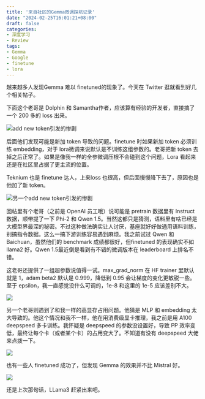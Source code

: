 ```yaml
---
title: '来自社区的Gemma微调踩坑记录'
date: "2024-02-25T16:01:21+08:00"
draft: false
categories:
- 深度学习
- Review
tags:
- Gemma
- Google
- finetune
- lora
---
```


越来越多人发现Gemma 难以 finetuned的现象了。今天在 Twitter 逛就看到好几个相关帖子。

下面这个老哥是 Dolphin 和 Samantha作者，应该算有经验的开发者，直接搞了一个 200 多的 loss 出来。

![add new token引发的惨剧](/assets/gemma/21.webp "add new token引发的惨剧")

后面他们发现可能是新加 token 导致的问题。finetune 时如果新加 token 必须训练 embedding，对于 lora微调来说默认是不训练这组参数的。老哥把新 token 去掉之后正常了。如果是像我一样的全参微调压根不会碰到这个问题，Lora 看起来还是在社区里占据了更主流的位置。

Teknium 也是 finetune 达人，上来loss 也很高，但后面慢慢降下去了，原因也是他加了新 token。

![另一个add new token引发的惨剧](/assets/gemma/22.webp "另一个add new token引发的惨剧")

回帖里有个老哥（之前是 OpenAI 员工哦）说可能是 pretrain 数据里有 Instruct 数据，顺带提了一下 Phi-2 和 Qwen 1.5。当然这都只是猜测，语料里有啥已经是大模型界最深的秘密。不过这种做法确实让人讨厌，基座就好好做通用语料训练，别搞指令数据。这么一搞下游训练容易遇到麻烦。我之前试过 Qwen 和 Baichuan，虽然他们的 benchmark 成绩都很好，但finetuned 的表现确实不如 llama2 好。Qwen 1.5最近倒是看到有不错的微调版本在 leaderboard 上排名不错。

这老哥还提供了一组超参数说值得一试。max_grad_norm 在 HF trainer 里默认就是 1，adam beta2 默认是 0.999，降低到 0.95 会让梯度的变化更敏锐一些。至于 epsilon，我一直感觉没什么可调的，1e-8 和这里的 1e-5 应该差别不大。

![](/assets/gemma/23.webp)

另一个老哥则遇到了和我一样的高显存占用问题。他猜是 MLP 和 embedding 太大导致的。他这个情况和我不一样，他在用消费级显卡推理，我之前是用 A100 deepspeed 多卡训练。我怀疑是 deepspeed 的参数没设置好，导致 PP 效率变低，最终让每个卡（或者某个卡）的占用变大了。不知道有没有 deepspeed 大佬来点拨一下。

![](/assets/gemma/23.webp)

也有一些人 finetuned 成功了，但发现 Gemma 的效果并不比 Mistral 好。

![](/assets/gemma/25.webp)

还是上次那句话，LLama3 赶紧出来吧。